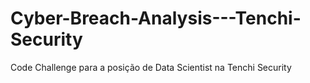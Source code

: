 # Cyber-Breach-Analysis---Tenchi-Security
Code Challenge para a posição de Data Scientist na Tenchi Security
